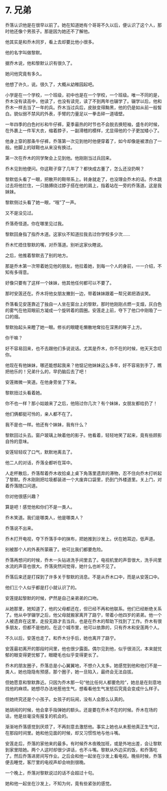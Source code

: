 # 7. 兄弟

乔落认识他是在很早以前了。她在知道她有个哥哥不久以后，便认识了这个人，那时他还像个男孩子。那是因为她还不了解他。

他其实是和乔木同岁，看上去却要比他小很多。

他的名字叫做黎默。

据乔木说，他和黎默认识有很久了。

她问他究竟有多久。

他想了许久，说。很久了，大概从幼稚园起吧。

小学是在一个学校，一个班级，初中也是在一个学校，一个班级。唯一不同的是，乔木没有读高中，他读了，也没有读完，读了不到两年也辍学了。辍学以后，他和乔木一样去当了一年的兵。乔木当过兵后，皮肤变得黝黑，他的仍是如从前一般皙白。貌似弱不禁风的外表，手臂的力量足以一拳击碎一道墙壁。

一年四季的白色衬衫和牛仔裤，夏季最热的时节也不会脱去换短袖，盛冬的时候，在外裹上一件军大衣，缩着脖子，一副滑稽的模样，尤显得他的个子更加矮小了。

他身上穿的那条牛仔裤，乔落第一次见到他时他便穿着了，如今却像是被漂白了一般。他脚上的球鞋也从来没有换过。

第一次在乔木的同学聚会上见到他。他刚刚当过兵回来。

乔木见到他便问。你这鞋子穿了几年了？都快成古董了，怎么还没扔啊？

黎默低头看了一眼，把散开的鞋带系上。转身就走了，也没理会乔木的话。乔木跳过去将他拦住，一只胳膊绕过脖子搭在他的肩上，指着站在一旁的乔落道。这是我妹妹。

黎默侧过头看了她一眼，“哦”了一声。

又不是没见过。

乔落奇怪道。你在哪里见过我。

黎默回身指了指乔木道。这家伙不知道拉我去过你学校多少次……

乔木忙捂住黎默的嘴，对乔落道。别听这家伙瞎说。

之后，他推着黎默去了别的地方。

那是乔木第一次带着她见他的朋友。他拉着她，到每一个人的身前，一一介绍，不知有多得意。

好像只要有了这样一个妹妹，他其他任何都可以不要了。

那时安莲还在。乔木将他女朋友撇到一边，带着妹妹跟着一帮兄弟把酒谈笑。

乔落看见安莲靠近了独自一人坐在窗台上的黎默，那时他刚刚点燃一支烟，灰白色的雾气在他双眼前方凝成一个旋转着的圆圈。安莲走上前，夺下了他口中刚吸了一口的烟。

黎默抬起头来瞪了她一眼。修长的眼睫毛懒散地耷拉在深黑的眸子上方。

你干嘛？

好不容易回来，也不去跟他们多说说话。尤其是乔木，你不在的时候，他天天念叨你。

他现在有他妹妹，哪还能想起我来？他惦记他妹妹这么多年，好不容易到手了，瞧把他乐的！兄弟什么的，早扔脑后去了吧！

安莲微微一笑道。在他身旁坐了下来。

黎默扭过头看着她。

你不也一样？那小姑娘来了之后，他陪过你几次？有个妹妹，女朋友都给扔了！

他们俩都挺可怜的，亲人都不在了。

我不是也一样。他还有个妹妹，我有什么？

黎默回过头去。窗户玻璃上映着他的影子。他看着，轻轻地笑了起来，竟有些顾影自怜的意味。

安莲轻轻叹了口气，默默地离去了。

他二人的对话，乔落全都听在耳中。

人走杯散后，乔落帮着乔木收拾桌上桌下角落里遗弃的滞物，忍不住向乔木打听起了黎默。乔木刚刚把垃圾都装进一个大废弃口袋里，扔到门外楼道里。关上门，对着乔落随口问道。

你对他很感兴趣？

算是吧！感觉他和你们不是一类人。

乔木笑道。我们是哪类人，他是哪类人？

乔落说不出来。

乔木打开电视，夺下乔落手中的抹布，把她推到沙发上。伏在她耳边，低声道。

别被那个人的外表所蒙蔽了。他可比我们都要危险。

乔落再想问的时候，乔木一头钻进洗手间里去了。电视机里的声音很大，洗手间里水流的声音也很大。乔落突然间觉得，她什么也听不见了。

乔落后来还是打探到了许多关于黎默的消息。不是从乔木口中，而是从安莲口中。

他们三个人似乎都是打小就认识了的。

安莲提起黎默的时候，俨然是自己亲弟弟的口吻。

从她那里，她知道了，他的父母都还在，但已经不再和他联系。他们已经断绝关系了。他从中学辍学之后，他父母就搬家离开了路宁，带着小他四岁的弟弟。他一个人被遗弃在这里，走投无路才去当兵，也是在乔木的帮助下找到了工作。乔木有很多朋友，但都不是他的。在这个城市里，他可以依靠的，只有乔木和安莲两个人。

不久以后，安莲也走了。和乔木分手后，她也离开了路宁。

安莲最初离开的那段时间里，他也很少露面。偶尔见到他，似乎很消沉，本来就忧郁的眼变得更忧郁了。眼睫毛也似乎变得更长了。

乔木的朋友圈子，乔落总是小心翼翼地，不想介入太多。她感觉到他和他们不是一类人，她也隐隐有预感，那个圈子，她一旦陷入，最终会无法自拔。

但她愿意和黎默靠近。只因为乔木那一句“他比任何人都要危险”，她总是在刻意地找他的麻烦。她想尽办法地惹他生气，想看看他生气发怒后究竟会变成什么样子。

但她终究还是个小孩子。女孩子的玩闹，没有人会那么认真的。

她胡闹的时候，他会拿手指弹她的额头。还是要在乔木不在的时候。乔木在场的话，他是丝毫没有报复的机会的。

渐渐地乔落感觉到厌烦了，不再刻意去激怒他。事实上她也从未惹他真正生气过，在那段时间里。她和他见面的时候，却又习惯性地与他斗嘴。

安莲走后，乔落的家他来的最多。有时候乔木夜晚加班，或是外地出差，会让黎默到家里陪她。两个人这时却很少讲话，也不斗嘴。黎默从外边买的饭，和乔落吃了。然后乔落进房间写作业。之后会和他一起坐在沙发上看电视。晚些时候，乔落便去睡觉，客厅里的电视声却会响到很晚。

一个晚上，乔落对黎默说过的话不会超过十句。

她和他一起坐在沙发上，不知为何，竟有些紧张的感觉。